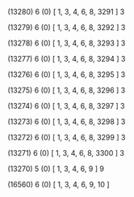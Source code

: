 (13280) 6 (0) [ 1, 3, 4, 6, 8, 3291 ] 3 


(13279) 6 (0) [ 1, 3, 4, 6, 8, 3292 ] 3 


(13278) 6 (0) [ 1, 3, 4, 6, 8, 3293 ] 3 


(13277) 6 (0) [ 1, 3, 4, 6, 8, 3294 ] 3 


(13276) 6 (0) [ 1, 3, 4, 6, 8, 3295 ] 3 


(13275) 6 (0) [ 1, 3, 4, 6, 8, 3296 ] 3 


(13274) 6 (0) [ 1, 3, 4, 6, 8, 3297 ] 3 


(13273) 6 (0) [ 1, 3, 4, 6, 8, 3298 ] 3 


(13272) 6 (0) [ 1, 3, 4, 6, 8, 3299 ] 3 


(13271) 6 (0) [ 1, 3, 4, 6, 8, 3300 ] 3 


(13270) 5 (0) [ 1, 3, 4, 6, 9 ] 9 


(16560) 6 (0) [ 1, 3, 4, 6, 9, 10 ]  

